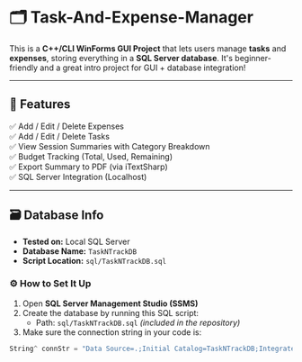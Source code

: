 # 🗂️ Task-And-Expense-Manager

This is a **C++/CLI WinForms GUI Project** that lets users manage **tasks** and **expenses**, storing everything in a **SQL Server database**. It's beginner-friendly and a great intro project for GUI + database integration!

---

## 🧠 Features

✅ Add / Edit / Delete Expenses  
✅ Add / Edit / Delete Tasks  
✅ View Session Summaries with Category Breakdown  
✅ Budget Tracking (Total, Used, Remaining)  
✅ Export Summary to PDF (via iTextSharp)  
✅ SQL Server Integration (Localhost)

---

## 🗃️ Database Info

- **Tested on:** Local SQL Server  
- **Database Name:** `TaskNTrackDB`  
- **Script Location:** `sql/TaskNTrackDB.sql`

### ⚙️ How to Set It Up

1. Open **SQL Server Management Studio (SSMS)**
2. Create the database by running this SQL script:
   - Path: `sql/TaskNTrackDB.sql` *(included in the repository)*
3. Make sure the connection string in your code is:

```cpp
String^ connStr = "Data Source=.;Initial Catalog=TaskNTrackDB;Integrated Security=True";
